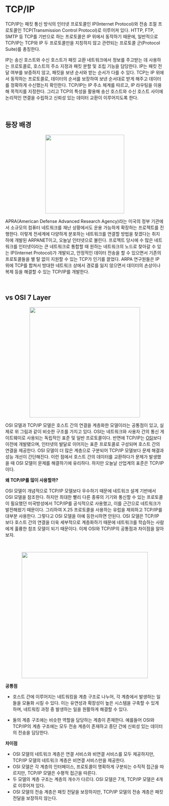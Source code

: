 # TCP/IP

TCP/IP는 패킷 통신 방식의 인터넷 프로토콜인 IP(Internet Protocol)와 전송 조절 프로토콜인 TCP(Transmission Control Protocol)로 이루어져 있다. HTTP, FTP, SMTP 등 TCP를 기반으로 하는 프로토콜은 IP 위에서 동작하기 때문에, 일반적으로 TCP/IP는 TCP와 IP 두 프로토콜만을 지칭하지 않고 관련되는 프로토콜 군(Protocol Suite)를 총칭한다.

IP는 송신 호스트와 수신 호스트가 패킷 교환 네트워크에서 정보를 주고받는 데 사용하는 프로토콜로, 호스트의 주소 지정과 패킷 분할 및 조립 기능을 담당한다. IP는 패킷 전달 여부를 보증하지 않고, 패킷을 보낸 순서와 받는 순서가 다를 수 있다. TCP는 IP 위에서 동작하는 프로토콜로, 데이터의 순서를 보장하여 보낸 순서대로 받게 해주고 데이터를 정확하게 수신했는지 확인한다. TCP/IP는 IP 주소 체계를 따르고, IP 라우팅을 이용해 목적지를 지정한다. 그리고 TCP의 특성을 활용해 송신 호스트와 수신 호스트 사이에 논리적인 연결을 수립하고 신뢰성 있는 데이터 교환이 이루어지도록 한다.

&nbsp;
## 등장 배경

<p align="center">
<img src="https://user-images.githubusercontent.com/61190690/172045360-b1f7829b-5f0d-4169-b43f-f3d8fc714fa2.png" width="250">
</p>

APRA(American Defense Advanced Research Agency)라는 미국의 정부 기관에서 소규모의 컴퓨터 네트워크를 재난 상황에서도 운용 가능하게 확장하는 프로젝트를 진행한다. 이렇게 전세계에 다양하게 분포하는 네트워크를 연결할 방법을 찾겠다는 취지 하에 개발된 ARPANET이고, 오늘날 인터넷으로 불린다. 프로젝트 당시에 수 많은 네트워크를 인터넷이라는 큰 네트워크로 통합할 때 원하는 네트워크의 노드로 찾아갈 수 있는 IP(Internet Protocol)가 개발되고, 안정적인 데이터 전송을 할 수 있으면서 기존의 프로토콜들을 별 탈 없이 지원할 수 있는 TCP가 인기를 끌었다. ARPA 연구원들은 IP 위에 TCP를 합쳐서 방대한 네트워크 상에서 경로를 잃지 않으면서 데이터의 손상이나 복제 등을 해결할 수 있는 TCP/IP를 개발한다.

&nbsp;
## vs OSI 7 Layer

<p align="center">
<img src="https://user-images.githubusercontent.com/61190690/172048454-98218173-086d-4007-9013-329210540e79.png" width="350">
</p>

OSI 모델과 TCP/IP 모델은 호스트 간의 연결을 계층화한 모델이라는 공통점이 있고, 실제로 위 그림과 같이 비슷한 구조를 가지고 있다. OSI는 네트워크와 사용자 간의 통신 게이트웨이로 사용되는 독립적인 표준 및 일반 프로토콜이다. 반면에 TCP/IP는 [OSI](./osi-7-layer.md)보다 이전에 개발됐으며, 인터넷의 발달로 이어지는 표준 프로토콜로 구성되며 호스트 간의 연결을 제공한다. OSI 모델이 더 많은 계층으로 구분되어 TCP/IP 모델보다 문제 해결과 성능 개선이 간단해진다. 이런 점에서 호스트 간의 데이터를 교환하다가 문제가 발생했을 때 OSI 모델이 문제를 해결하기에 유리하다. 하지만 오늘날 산업계의 표준은 TCP/IP 이다.

**왜 TCP/IP를 많이 사용할까?**

OSI 모델이 개념적으로 TCP/IP 모델보다 우수하기 때문에 네트워크 설계 기반에서 OSI 모델을 참조한다. 하지만 최대한 빨리 다른 종류의 기기와 통신할 수 있는 프로토콜이 필요했던 미국방성에서 TCP/IP를 공식적으로 사용했고, 이를 근간으로 네트워크가 발전해왔기 때문이다. 그리하여 X.25 프로토콜을 사용하는 유럽을 제외하고 TCP/IP를 대부분 사용한다. 그렇다고 OSI 모델을 아예 등한시하면 안된다. OSI 모델은 TCP/IP 보다 호스트 간의 연결을 더욱 세부적으로 계층화하기 때문에 네트워크를 학습하는 사람에게 훌륭한 참조 모델이 되기 때문이다. 이제 OSI와 TCP/IP의 공통점과 차이점을 알아보자.

&nbsp;

<p align="center">
<img src="https://user-images.githubusercontent.com/61190690/172041166-e12ca7e8-42a3-4d81-a64f-11cee561ded6.png" width="400">
</p>

**공통점**

- 호스트 간에 이루어지는 네트워킹을 계층 구조로 나누어, 각 계층에서 발생하는 일들을 모듈화 시킬 수 있다. 이는 유연성과 확장성이 높은 시스템을 구축할 수 있게 하며, 네트워킹 과정 중 발생하는 일을 원활하게 해결할 수 있다.

- 둘의 계층 구조에는 비슷한 역할을 담당하는 계층이 존재한다. 예를들어 OSI와 TCP/IP의 계층 구조에는 모두 전송 계층이 존재하고 종단 간에 신뢰성 있는 데이터의 전송을 담당한다.

**차이점**

- OSI 모델의 네트워크 계층은 연결 서비스와 비연결 서비스를 모두 제공하지만, TCP/IP 모델의 네트워크 계층은 비연결 서비스만을 제공한다.
- OSI 모델은 각 계층의 인터페이스, 프로토콜이 명확하게 구분되는 수직적 접근을 따르지만, TCP/IP 모델은 수평적 접근을 따른다.
- 두 모델의 계층 구조는 계층의 개수가 다르다. OSI 모델은 7개, TCP/IP 모델은 4개로 이루어져 있다.
- OSI 모델의 전송 계층은 패킷 전달을 보장하지만, TCP/IP 모델의 전송 계층은 패킷 전달을 보장하지 않는다.

